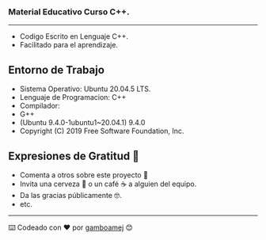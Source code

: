 ### Material Educativo Curso C++.
---
* Codigo Escrito en Lenguaje C++.
* Facilitado para el aprendizaje.

## Entorno de Trabajo

* Sistema Operativo: Ubuntu 20.04.5 LTS.
* Lenguaje de Programacion: C++
* Compilador:
* G++ 
* (Ubuntu 9.4.0-1ubuntu1~20.04.1) 9.4.0
* Copyright (C) 2019 Free Software Foundation, Inc.

## Expresiones de Gratitud 🎁

* Comenta a otros sobre este proyecto 📢
* Invita una cerveza 🍺 o un café ☕ a alguien del equipo.
* Da las gracias públicamente 🤓.
* etc.
---
⌨️ Codeado con ❤️ por [gamboamej](https://github.com/gamboamej) 😊
